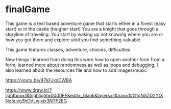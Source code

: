 # finalGame
This game is a text based adventure game that starts either in a forest (easy start) or in the castle (tougher start)
You are a knight that goes through a storyline of traveling. You start by waking up not knowing where you are or how you got there and explore until you find something valuable.

This game features classes, adventure, choices, difficulties


New things I learned from doing this were how to open another form from a form, learned more about randomness as well as loops and debugging, I also learned about the resources file and how to add images/music

https://youtu.be/47kFJxxCWBA

https://www.draw.io/?lightbox=1&highlight=0000FF&edit=_blank&layers=1&nav=1#G1gNSZD2YtXNe5uvg3hDVLwixjx3NTF2EG

